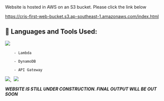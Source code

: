 Website is hosted in AWS on an S3 bucket. Please click the link below

https://cris-first-web-bucket.s3.ap-southeast-1.amazonaws.com/index.html

## 🚀 Languages and Tools Used:
<p align="left"> 
   <a style="padding-right:8px;" href="https://aws.amazon.com" target="_blank"> <img src="https://img.icons8.com/color/48/000000/amazon-web-services.png"/> </a>
   
        - Lambda
        
        - DynamoDB
        
        - API Gateway
   <a style="padding-right:8px;" href="https://nodejs.org" target="_blank"> <img src="https://img.icons8.com/color/48/000000/nodejs.png"/> </a>
   <img src="https://img.icons8.com/color/48/000000/java-web-token.png"/> 
</p>

***WEBSITE IS STILL UNDER CONSTRUCTION. FINAL OUTPUT WILL BE OUT SOON***
